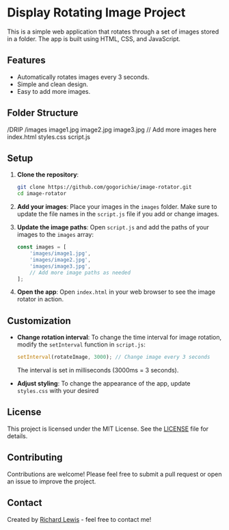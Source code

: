 # Display Rotating Image Project

This is a simple web application that rotates through a set of images stored in a folder. The app is built using HTML, CSS, and JavaScript.

## Features

- Automatically rotates images every 3 seconds.
- Simple and clean design.
- Easy to add more images.

## Folder Structure

/DRIP
    /images
        image1.jpg
        image2.jpg
        image3.jpg
        // Add more images here
    index.html
    styles.css
    script.js


## Setup

1. **Clone the repository**:
    ```bash
    git clone https://github.com/gogorichie/image-rotator.git
    cd image-rotator
    ```

2. **Add your images**:
    Place your images in the `images` folder. Make sure to update the file names in the `script.js` file if you add or change images.

3. **Update the image paths**:
    Open `script.js` and add the paths of your images to the `images` array:
    ```javascript
    const images = [
        'images/image1.jpg',
        'images/image2.jpg',
        'images/image3.jpg',
        // Add more image paths as needed
    ];
    ```

4. **Open the app**:
    Open `index.html` in your web browser to see the image rotator in action.

## Customization

- **Change rotation interval**:
    To change the time interval for image rotation, modify the `setInterval` function in `script.js`:
    ```javascript
    setInterval(rotateImage, 3000); // Change image every 3 seconds
    ```
    The interval is set in milliseconds (3000ms = 3 seconds).

- **Adjust styling**:
    To change the appearance of the app, update `styles.css` with your desired 

## License

This project is licensed under the MIT License. See the [LICENSE](LICENSE) file for details.

## Contributing

Contributions are welcome! Please feel free to submit a pull request or open an issue to improve the project.

## Contact

Created by [Richard Lewis](https://github.comgogorichie) - feel free to contact me!
